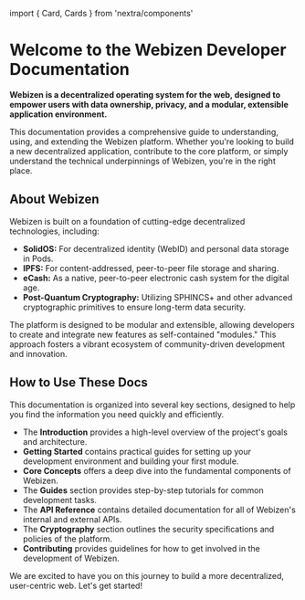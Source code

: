 import { Card, Cards } from 'nextra/components'

# Welcome to the Webizen Developer Documentation

**Webizen is a decentralized operating system for the web, designed to empower users with data ownership, privacy, and a modular, extensible application environment.**

This documentation provides a comprehensive guide to understanding, using, and extending the Webizen platform. Whether you're looking to build a new decentralized application, contribute to the core platform, or simply understand the technical underpinnings of Webizen, you're in the right place.

<Cards>
  <Card title="Introduction" href="/docs/introduction/overview" />
  <Card title="Getting Started" href="/docs/getting-started/installation" />
  <Card title="Core Concepts" href="/docs/core-concepts/architecture" />
  <Card title="API Reference" href="/docs/api-reference/webizen-api" />
  <Card title="Cryptography" href="/docs/cryptography/specification" />
  <Card title="Contributing" href="/docs/contributing/guidelines" />
</Cards>

## About Webizen

Webizen is built on a foundation of cutting-edge decentralized technologies, including:

* **SolidOS:** For decentralized identity (WebID) and personal data storage in Pods.
* **IPFS:** For content-addressed, peer-to-peer file storage and sharing.
* **eCash:** As a native, peer-to-peer electronic cash system for the digital age.
* **Post-Quantum Cryptography:** Utilizing SPHINCS+ and other advanced cryptographic primitives to ensure long-term data security.

The platform is designed to be modular and extensible, allowing developers to create and integrate new features as self-contained "modules." This approach fosters a vibrant ecosystem of community-driven development and innovation.

## How to Use These Docs

This documentation is organized into several key sections, designed to help you find the information you need quickly and efficiently.

* The **Introduction** provides a high-level overview of the project's goals and architecture.
* **Getting Started** contains practical guides for setting up your development environment and building your first module.
* **Core Concepts** offers a deep dive into the fundamental components of Webizen.
* The **Guides** section provides step-by-step tutorials for common development tasks.
* The **API Reference** contains detailed documentation for all of Webizen's internal and external APIs.
* The **Cryptography** section outlines the security specifications and policies of the platform.
* **Contributing** provides guidelines for how to get involved in the development of Webizen.

We are excited to have you on this journey to build a more decentralized, user-centric web. Let's get started!